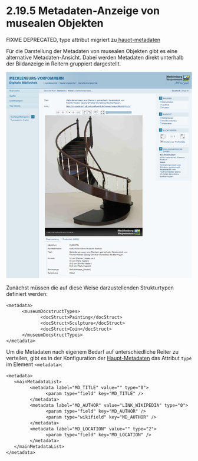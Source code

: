 # 2.19.5 Metadaten-Anzeige von musealen Objekten

FIXME DEPRECATED, type attribut migriert zu[ hauot-metadaten](2.9.1-haupt-metadaten.md)

Für die Darstellung der Metadaten von musealen Objekten gibt es eine alternative Metadaten-Ansicht. Dabei werden Metadaten direkt unterhalb der Bildanzeige in Reitern gruppiert dargestellt.

![](../../.gitbook/assets/museum-objekte.png)

Zunächst müssen die auf diese Weise darzustellenden Strukturtypen definiert werden:

```markup
<metadata>
      <museumDocstructTypes>
             <docStruct>Painting</docStruct>
             <docStruct>Sculpture</docStruct>
             <docStruct>Coin</docStruct>
      </museumDocstructTypes>
</metadata>
```

Um die Metadaten nach eigenem Bedarf auf unterschiedliche Reiter zu verteilen, gibt es in der Konfiguration der [Haupt-Metadaten](2.9.1-haupt-metadaten.md) das Attribut `type` im Element `<metadata>`:

```markup
<metadata>
   <mainMetadataList>
         <metadata label="MD_TITLE" value="" type="0">
               <param type="field" key="MD_TITLE" />
         </metadata>
         <metadata label="MD_AUTHOR" value="LINK_WIKIPEDIA" type="0">
               <param type="field" key="MD_AUTHOR" />
               <param type="wikifield" key="MD_AUTHOR" />
         </metadata>
         <metadata label="MD_LOCATION" value="" type="2">
               <param type="field" key="MD_LOCATION" />
         </metadata>
   </mainMetadataList>
</metadata>
```

  


